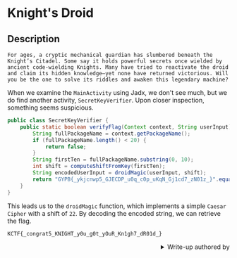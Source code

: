 # Knight's Droid

## Description
```
For ages, a cryptic mechanical guardian has slumbered beneath the Knight’s Citadel. Some say it holds powerful secrets once wielded by ancient code-wielding Knights. Many have tried to reactivate the droid and claim its hidden knowledge—yet none have returned victorious. Will you be the one to solve its riddles and awaken this legendary machine?
```

When we examine the `MainActivity` using Jadx, we don't see much, but we do find another activity, `SecretKeyVerifier`. Upon closer inspection, something seems suspicious.

```java
public class SecretKeyVerifier {
    public static boolean verifyFlag(Context context, String userInput) {
        String fullPackageName = context.getPackageName();
        if (fullPackageName.length() < 20) {
            return false;
        }
        String firstTen = fullPackageName.substring(0, 10);
        int shift = computeShiftFromKey(firstTen);
        String encodedUserInput = droidMagic(userInput, shift);
        return "GYPB{_ykjcnwp5_GJECDP_u0q_c0p_uKqN_Gj1cd7_zN01z_}".equals(encodedUserInput);
    }
}
```

This leads us to the `droidMagic` function, which implements a simple `Caesar Cipher` with a shift of `22`. By decoding the encoded string, we can retrieve the flag.

```
KCTF{_congrat5_KNIGHT_y0u_g0t_yOuR_Kn1gh7_dR01d_}
```

<div align="right">
    <details>
        <summary>Write-up authored by</summary>
        <sub><a href="https://github.com/sam-mg">sam-mg</a></sub>
    </details>
</div>
